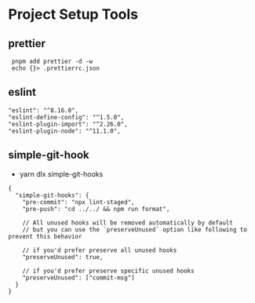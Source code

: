 # Project Setup Tools

## prettier

```shell
 pnpm add prettier -d -w
 echo {}> .prettierrc.json
```

## eslint

```shell
"eslint": "^8.16.0",
"eslint-define-config": "^1.5.0",
"eslint-plugin-import": "^2.26.0",
"eslint-plugin-node": "^11.1.0",
```

## simple-git-hook
- yarn dlx simple-git-hooks
```shell
{
  "simple-git-hooks": {
    "pre-commit": "npx lint-staged",
    "pre-push": "cd ../../ && npm run format",

    // All unused hooks will be removed automatically by default
    // but you can use the `preserveUnused` option like following to prevent this behavior

    // if you'd prefer preserve all unused hooks
    "preserveUnused": true,

    // if you'd prefer preserve specific unused hooks
    "preserveUnused": ["commit-msg"]
  }
}
```
